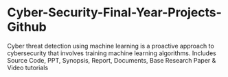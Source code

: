 # Cyber-Security-Final-Year-Projects-Github
Cyber threat detection using machine learning is a proactive approach to cybersecurity that involves training machine learning algorithms. Includes Source Code, PPT, Synopsis, Report, Documents, Base Research Paper &amp; Video tutorials
